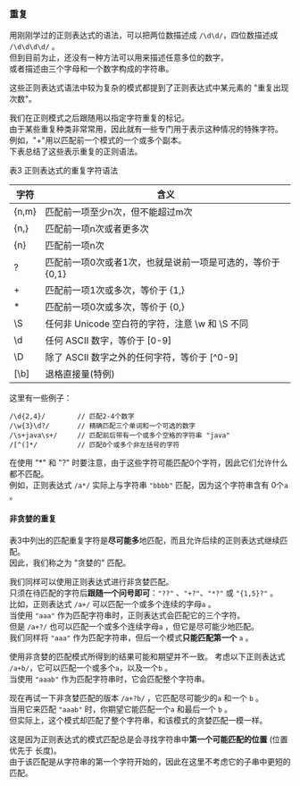### 重复

用刚刚学过的正则表达式的语法，可以把两位数描述成 `/\d\d/`，四位数描述成 `/\d\d\d\d/` 。  
但到目前为止，还没有一种方法可以用来描述任意多位的数字，  
或者描述由三个字母和一个数字构成的字符串。  

这些正则表达式语法中较为复杂的模式都提到了正则表达式中某元素的 "重复出现次数"。

我们在正则模式之后跟随用以指定字符重复的标记。  
由于某些重复种类非常常用，因此就有一些专门用于表示这种情况的特殊字符。  
例如，"+"用以匹配前一个模式的一个或多个副本。  
下表总结了这些表示重复的正则语法。

表3 正则表达式的重复字符语法

<table>
	<thead>
		<tr><th>字符</th><th>含义</th></tr>
	</thead>
	<tbody>
		<tr><td>{n,m}</td><td>匹配前一项至少n次，但不能超过m次</td></tr>
		<tr><td>{n,}</td><td>匹配前一项n次或者更多次</td></tr>
		<tr><td>{n}</td><td>匹配前一项n次</td></tr>
		<tr><td>?</td><td>匹配前一项0次或者1次，也就是说前一项是可选的，等价于{0,1}</td></tr>
		<tr><td>+</td><td>匹配前一项1次或多次，等价于 {1,}</td></tr>
		<tr><td>*</td><td>匹配前一项0次或多次，等价于 {0,}</td></tr>
		<tr><td>\S</td><td>任何非 Unicode 空白符的字符，注意 \w 和 \S 不同</td></tr>
		<tr><td>\d</td><td>任何 ASCII 数字，等价于 [0-9]</td></tr>
		<tr><td>\D</td><td>除了 ASCII 数字之外的任何字符，等价于 [^0-9]</td></tr>
		<tr><td>[\b]</td><td>退格直接量(特例)</td></tr>
	</tbody>
</table>

这里有一些例子：

	/\d{2,4}/        // 匹配2-4个数字
	/\w{3}\d?/       // 精确匹配三个单词和一个可选的数字
	/\s+java\s+/     // 匹配前后带有一个或多个空格的字符串 "java"
	/[^(]*/          // 匹配0个或多个非左括号的字符

在使用 "*" 和 "?" 时要注意，由于这些字符可能匹配0个字符，因此它们允许什么都不匹配。  
例如，正则表达式 `/a*/` 实际上与字符串 `"bbbb"` 匹配，因为这个字符串含有 0个`a` 。

#### 非贪婪的重复

表3中列出的匹配重复字符是**尽可能多**地匹配，而且允许后续的正则表达式继续匹配。  
因此，我们称之为 "贪婪的" 匹配。

我们同样可以使用正则表达式进行非贪婪匹配。  
只须在待匹配的字符后**跟随一个问号即可**：`"??"` 、`"+?"`、`"*?"` 或 `"{1,5}?"`  。  
比如，正则表达式 `/a+/` 可以匹配一个或多个连续的字母`a` 。  
当使用 `"aaa"` 作为匹配字符串时，正则表达式会匹配它的三个字符。  
但是 `/a+?/` 也可以匹配一个或多个连续字母`a` ，但它是尽可能少地匹配。  
我们同样将 `"aaa"` 作为匹配字符串，但后一个模式**只能匹配第一个** `a` 。  

使用非贪婪的匹配模式所得到的结果可能和期望并不一致。
考虑以下正则表达式 `/a+b/`，它可以匹配一个或多个`a`，以及一个`b` 。  
当使用 `"aaab"` 作为匹配字符串时，它会匹配整个字符串。  

现在再试一下非贪婪匹配的版本 `/a+?b/` ，它匹配尽可能少的`a` 和一个 `b` 。  
当用它来匹配 `"aaab"` 时，你期望它能匹配一个`a` 和最后一个 `b` 。  
但实际上，这个模式却匹配了整个字符串，和该模式的贪婪匹配一模一样。  

这是因为正则表达式的模式匹配总是会寻找字符串中**第一个可能匹配的位置** (位置 优先于 长度)。  
由于该匹配是从字符串的第一个字符开始的，因此在这里不考虑它的子串中更短的匹配。  

